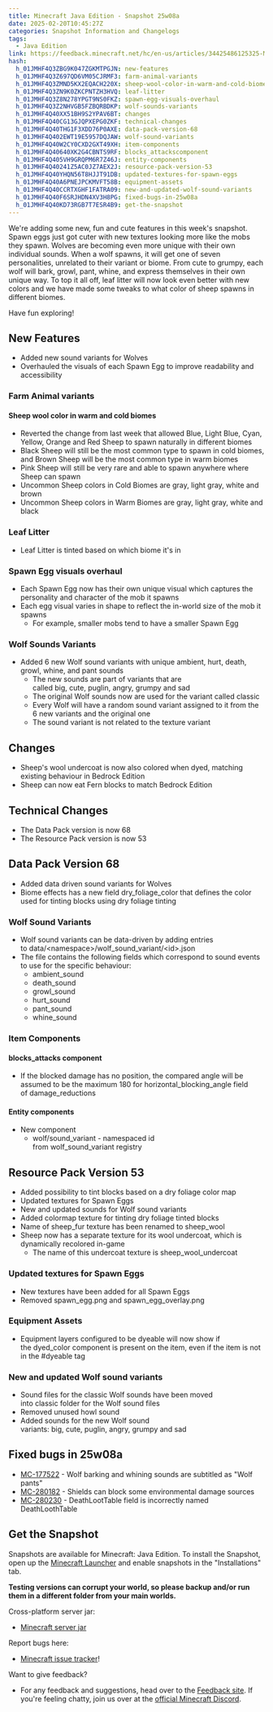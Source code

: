 ```yaml
---
title: Minecraft Java Edition - Snapshot 25w08a
date: 2025-02-20T10:45:27Z
categories: Snapshot Information and Changelogs
tags:
  - Java Edition
link: https://feedback.minecraft.net/hc/en-us/articles/34425486125325-Minecraft-Java-Edition-Snapshot-25w08a
hash:
  h_01JMHF4Q3ZBG9K047ZGKMTPGJN: new-features
  h_01JMHF4Q3Z697QD6VM05CJRMF3: farm-animal-variants
  h_01JMHF4Q3ZMND5KX2EQACH220X: sheep-wool-color-in-warm-and-cold-biomes
  h_01JMHF4Q3ZN9K0ZKCPNTZH3HVQ: leaf-litter
  h_01JMHF4Q3Z8N278YPGT9NS0FKZ: spawn-egg-visuals-overhaul
  h_01JMHF4Q3Z2NHVGB5FZBQRBDKP: wolf-sounds-variants
  h_01JMHF4Q40XX51BH9S2YPAV6BT: changes
  h_01JMHF4Q40CG13GJQPXEPG0ZKF: technical-changes
  h_01JMHF4Q40THG1F3XDD76P0AXE: data-pack-version-68
  h_01JMHF4Q402EWT19E5957DQJAW: wolf-sound-variants
  h_01JMHF4Q40W2CY0CXD2GXT49XH: item-components
  h_01JMHF4Q40640XK2G4CBNTS9RF: blocks_attackscomponent
  h_01JMHF4Q405VH9GRQPM6R7Z46J: entity-components
  h_01JMHF4Q40241Z5AC0JZ7AEX2J: resource-pack-version-53
  h_01JMHF4Q40YHQN56T8HJJT91DB: updated-textures-for-spawn-eggs
  h_01JMHF4Q40A6PNEJPCKMVFT58B: equipment-assets
  h_01JMHF4Q40CCRTXGHF1FATRA09: new-and-updated-wolf-sound-variants
  h_01JMHF4Q40F6SRJHDN4XV3H8PG: fixed-bugs-in-25w08a
  h_01JMHF4Q40KD73RGB7T7ESR4B9: get-the-snapshot
---
```


We're adding some new, fun and cute features in this week's snapshot. Spawn eggs just got cuter with new textures looking more like the mobs they spawn. Wolves are becoming even more unique with their own individual sounds. When a wolf spawns, it will get one of seven personalities, unrelated to their variant or biome. From cute to grumpy, each wolf will bark, growl, pant, whine, and express themselves in their own unique way. To top it all off, leaf litter will now look even better with new colors and we have made some tweaks to what color of sheep spawns in different biomes.

Have fun exploring!

## New Features

- Added new sound variants for Wolves
- Overhauled the visuals of each Spawn Egg to improve readability and accessibility

### Farm Animal variants

#### Sheep wool color in warm and cold biomes

- Reverted the change from last week that allowed Blue, Light Blue, Cyan, Yellow, Orange and Red Sheep to spawn naturally in different biomes
- Black Sheep will still be the most common type to spawn in cold biomes, and Brown Sheep will be the most common type in warm biomes
- Pink Sheep will still be very rare and able to spawn anywhere where Sheep can spawn
- Uncommon Sheep colors in Cold Biomes are gray, light gray, white and brown
- Uncommon Sheep colors in Warm Biomes are gray, light gray, white and black

### Leaf Litter

- Leaf Litter is tinted based on which biome it's in

### Spawn Egg visuals overhaul

- Each Spawn Egg now has their own unique visual which captures the personality and character of the mob it spawns
- Each egg visual varies in shape to reflect the in-world size of the mob it spawns
  - For example, smaller mobs tend to have a smaller Spawn Egg

### Wolf Sounds Variants

- Added 6 new Wolf sound variants with unique ambient, hurt, death, growl, whine, and pant sounds
  - The new sounds are part of variants that are called big, cute, puglin, angry, grumpy and sad
  - The original Wolf sounds now are used for the variant called classic
  - Every Wolf will have a random sound variant assigned to it from the 6 new variants and the original one
  - The sound variant is not related to the texture variant

## Changes

- Sheep's wool undercoat is now also colored when dyed, matching existing behaviour in Bedrock Edition
- Sheep can now eat Fern blocks to match Bedrock Edition

## Technical Changes

- The Data Pack version is now 68
- The Resource Pack version is now 53

## Data Pack Version 68

- Added data driven sound variants for Wolves
- Biome effects has a new field dry_foliage_color that defines the color used for tinting blocks using dry foliage tinting

### Wolf Sound Variants

- Wolf sound variants can be data-driven by adding entries to data/\<namespace\>/wolf_sound_variant/\<id\>.json
- The file contains the following fields which correspond to sound events to use for the specific behaviour:
  - ambient_sound
  - death_sound
  - growl_sound
  - hurt_sound
  - pant_sound
  - whine_sound

### Item Components

#### blocks_attacks component

- If the blocked damage has no position, the compared angle will be assumed to be the maximum 180 for horizontal_blocking_angle field of damage_reductions

#### Entity components

- New component
  - wolf/sound_variant - namespaced id from wolf_sound_variant registry

## Resource Pack Version 53

- Added possibility to tint blocks based on a dry foliage color map
- Updated textures for Spawn Eggs
- New and updated sounds for Wolf sound variants
- Added colormap texture for tinting dry foliage tinted blocks
- Name of sheep_fur texture has been renamed to sheep_wool
- Sheep now has a separate texture for its wool undercoat, which is dynamically recolored in-game
  - The name of this undercoat texture is sheep_wool_undercoat

### Updated textures for Spawn Eggs

- New textures have been added for all Spawn Eggs
- Removed spawn_egg.png and spawn_egg_overlay.png

### Equipment Assets

- Equipment layers configured to be dyeable will now show if the dyed_color component is present on the item, even if the item is not in the \#dyeable tag

### New and updated Wolf sound variants

- Sound files for the classic Wolf sounds have been moved into classic folder for the Wolf sound files
- Removed unused howl sound
- Added sounds for the new Wolf sound variants: big, cute, puglin, angry, grumpy and sad

## Fixed bugs in 25w08a

- [MC-177522](https://bugs.mojang.com/browse/MC-177522) - Wolf barking and whining sounds are subtitled as "Wolf pants"
- [MC-280182](https://bugs.mojang.com/browse/MC-280182) - Shields can block some environmental damage sources
- [MC-280230](https://bugs.mojang.com/browse/MC-280230) - DeathLootTable field is incorrectly named DeathLoothTable

## Get the Snapshot

Snapshots are available for Minecraft: Java Edition. To install the Snapshot, open up the [Minecraft Launcher](https://www.minecraft.net/content/minecraft-net/language-masters/download) and enable snapshots in the "Installations" tab.

**Testing versions can corrupt your world, so please backup and/or run them in a different folder from your main worlds.**

Cross-platform server jar:

- [Minecraft server jar](https://piston-data.mojang.com/v1/objects/a813292f7680fa8e2c3514d9a55773badcee2dc9/server.jar)

Report bugs here:

- [Minecraft issue tracker](https://bugs.mojang.com/projects/MC/summary)!

Want to give feedback?

- For any feedback and suggestions, head over to the [Feedback site](https://feedback.minecraft.net/). If you're feeling chatty, join us over at the [official Minecraft Discord](https://discordapp.com/invite/minecraft).
